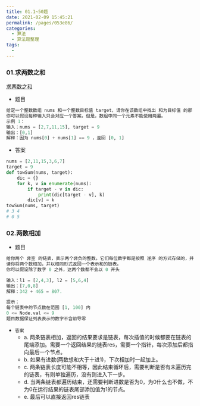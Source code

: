 ```yaml
---
title: 01.1~50题
date: 2021-02-09 15:45:21
permalink: /pages/053e86/
categories:
  - 算法
  - 算法题整理
tags:
  - 
---
```


### 01.求两数之和

[求两数之和](https://leetcode-cn.com/problems/two-sum/)

- 题目

```python
给定一个整数数组 nums 和一个整数目标值 target，请你在该数组中找出 和为目标值 的那 两个 整数，并返回它们的数组下标。
你可以假设每种输入只会对应一个答案。但是，数组中同一个元素不能使用两遍。
示例 1：
输入：nums = [2,7,11,15], target = 9
输出：[0,1]
解释：因为 nums[0] + nums[1] == 9 ，返回 [0, 1] 
```

- 答案

```python
nums = [2,11,15,3,6,7]
target = 9
def towSum(nums, target):
    dic = {}
    for k, v in enumerate(nums):
        if target - v in dic:
            print(dic[target - v], k)
        dic[v] = k
towSum(nums, target)
# 3 4
# 0 5
```

### 02.两数相加

- 题目

```python
给你两个 非空 的链表，表示两个非负的整数。它们每位数字都是按照 逆序 的方式存储的，并且每个节点只能存储 一位 数字。
请你将两个数相加，并以相同形式返回一个表示和的链表。
你可以假设除了数字 0 之外，这两个数都不会以 0 开头

输入：l1 = [2,4,3], l2 = [5,6,4]
输出：[7,0,8]
解释：342 + 465 = 807.

提示：
每个链表中的节点数在范围 [1, 100] 内
0 <= Node.val <= 9
题目数据保证列表表示的数字不含前导零
```

- `答案`
     - a. 两条链表相加，返回的结果要求是链表，每次插值的时候都要在链表的尾端添加。需要一个返回结果的链表res，需要一个指针，每次添加后都指向最后一个节点。
     - b. 如果有进数(两数想和大于十进1)，下次相加时一起加上。
     - c. 两条链表长度可能不相等，因此结束循环后，需要判断是否有未遍历完的链表，有则单独遍历，没有则进入下一步。
     - d. 当两条链表都遍历结束，还需要判断进数是否为0，为0什么也不做，不为0在运行结果的链表尾部添加值为1的节点。
     - e. 最后可以直接返回res链表

```

```







